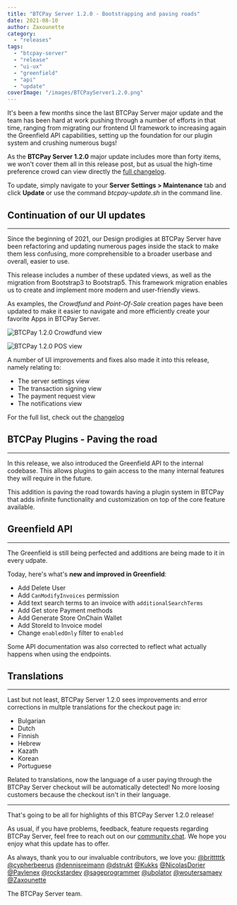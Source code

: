 ```yaml
---
title: "BTCPay Server 1.2.0 - Bootstrapping and paving roads"
date: 2021-08-10
author: Zaxounette
category:
  - "releases"
tags:
  - "btcpay-server"
  - "release"
  - "ui-ux"
  - "greenfield"
  - "api"
  - "update"
coverImage: "/images/BTCPayServer1.2.0.png"
---
```


It's been a few months since the last BTCPay Server major update and the team has been hard at work pushing through a number of efforts in that time, ranging from migrating our frontend UI framework to increasing again the Greenfield API capabilities, setting up the foundation for our plugin system and crushing numerous bugs!

As the **BTCPay Server 1.2.0** major update includes more than forty items, we won't cover them all in this release post, but as usual the high-time preference crowd can view directly the [full changelog](https://github.com/btcpayserver/btcpayserver/releases).

To update, simply navigate to your **Server Settings > Maintenance** tab and click **Update** or use the command *btcpay-update.sh* in the command line.


## **Continuation of our UI updates**

----

Since the beginning of 2021, our Design prodigies at BTCPay Server have been refactoring and updating numerous pages inside the stack to make them less confusing, more comprehensible to a broader userbase and overall, easier to use.

This release includes a number of these updated views, as well as the migration from Bootstrap3 to Bootstrap5. This framework migration enables us to create and implement more modern and user-friendly views.

As examples, the *Crowdfund* and *Point-Of-Sale* creation pages have been updated to make it easier to navigate and more efficiently create your favorite Apps in BTCPay Server.

![BTCPay 1.2.0 Crowdfund view](/images/BTCPay1.2.0Crowdfund.png)

![BTCPay 1.2.0 POS view](/images/BTCPay1.2.0POS.png)

A number of UI improvements and fixes also made it into this release, namely relating to:
* The server settings view
* The transaction signing view
* The payment request view
* The notifications view
  
For the full list, check out the [changelog](https://github.com/btcpayserver/btcpayserver/releases)

## **BTCPay Plugins - Paving the road**

----

In this release, we also introduced the Greenfield API to the internal codebase.
This allows plugins to gain access to the many internal features they will require in the future.

This addition is paving the road towards having a plugin system in BTCPay that adds infinite functionality and customization on top of the core feature available.

## **Greenfield API**

----

The Greenfield is still being perfected and additions are being made to it in every udpate.

Today, here's what's **new and improved in Greenfield**:
* Add Delete User
* Add `CanModifyInvoices` permission
* Add text search terms to an invoice with `additionalSearchTerms`
* Add Get store Payment methods
* Add Generate Store OnChain Wallet
* Add StoreId to Invoice model
* Change `enabledOnly` filter to `enabled`

Some API documentation was also corrected to reflect what actually happens when using the endpoints.

## **Translations**

----

Last but not least, BTCPay Server 1.2.0 sees improvements and error corrections in multple translations for the checkout page in:
* Bulgarian
* Dutch
* Finnish
* Hebrew 
* Kazath
* Korean
* Portuguese

Related to translations, now the language of a user paying through the BTCPay Server checkout will be automatically detected! No more loosing customers because the checkout isn't in their language.

----

That's going to be all for highlights of this BTCPay Server 1.2.0 release!

As usual, if you have problems, feedback, feature requests regarding BTCPay Server, feel free to reach out on our [community chat](https://chat.btcpayserver.org/). We hope you enjoy what this update has to offer.

As always, thank you to our invaluable contributors, we love you:
[@britttttk](https://github.com/britttttk) [@cypherbeerus](https://github.com/cypherbeerus) [@dennisreimann](https://github.com/dennisreimann) [@dstrukt](https://github.com/dstrukt) [@Kukks](https://github.com/kukks/) [@NicolasDorier](https://github.com/nicolasdorier/) [@Pavlenex](https://github.com/pavlenex/) [@rockstardev](https://github.com/rockstardev/) [@sageprogrammer](https://github.com/sageprogrammer) [@ubolator](https://github.com/bolatovumar) [@woutersamaey](https://github.com/woutersamaey) [@Zaxounette](https://github.com/zaxounette/)

The BTCPay Server team.





